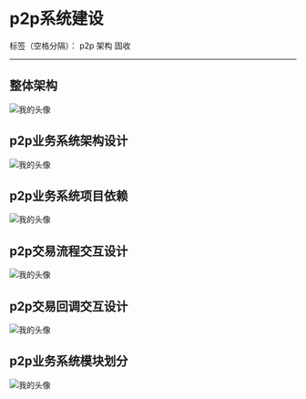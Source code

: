 ﻿# p2p系统建设

标签（空格分隔）： p2p 架构  固收 

---

## 整体架构

![我的头像](https://raw.githubusercontent.com/highpay-zoom/architect-path/master/notes/images/1.png)

## p2p业务系统架构设计

![我的头像](https://raw.githubusercontent.com/highpay-zoom/architect-path/master/notes/images/3.png)

## p2p业务系统项目依赖

![我的头像](https://raw.githubusercontent.com/highpay-zoom/architect-path/master/notes/images/4.png)

## p2p交易流程交互设计

![我的头像](https://raw.githubusercontent.com/highpay-zoom/architect-path/master/notes/images/5.png)

## p2p交易回调交互设计

![我的头像](https://raw.githubusercontent.com/highpay-zoom/architect-path/master/notes/images/6.png)

## p2p业务系统模块划分

![我的头像](https://raw.githubusercontent.com/highpay-zoom/architect-path/master/notes/images/2.png)


